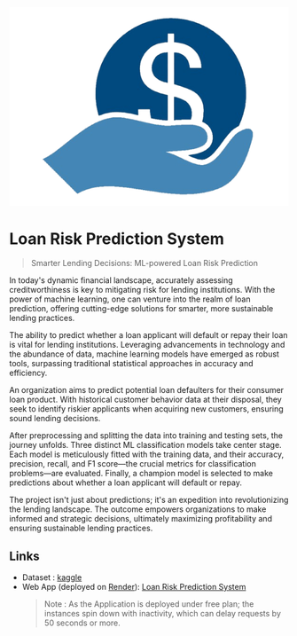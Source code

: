 ![Logo of the project](loan-image.png)

# Loan Risk Prediction System
> Smarter Lending Decisions: ML-powered Loan Risk Prediction

In today's dynamic financial landscape, accurately assessing creditworthiness is key to mitigating risk for lending institutions. With the power of machine learning, one can venture into the realm of loan prediction, offering cutting-edge solutions for smarter, more sustainable lending practices.

The ability to predict whether a loan applicant will default or repay their loan is vital for lending institutions. Leveraging advancements in technology and the abundance of data, machine learning models have emerged as robust tools, surpassing traditional statistical approaches in accuracy and efficiency.

An organization aims to predict potential loan defaulters for their consumer loan product. With historical customer behavior data at their disposal, they seek to identify riskier applicants when acquiring new customers, ensuring sound lending decisions.

After preprocessing and splitting the data into training and testing sets, the journey unfolds. Three distinct ML classification models take center stage. Each model is meticulously fitted with the training data, and their accuracy, precision, recall, and F1 score—the crucial metrics for classification problems—are evaluated. Finally, a champion model is selected to make predictions about whether a loan applicant will default or repay.

The project isn't just about predictions; it's an expedition into revolutionizing the lending landscape. The outcome empowers organizations to make informed and strategic decisions, ultimately maximizing profitability and ensuring sustainable lending practices.

## Links

- Dataset : [kaggle](https://www.kaggle.com/datasets/subhamjain/loan-prediction-based-on-customer-behavior)
- Web App (deployed on [Render](https://render.com/)): [Loan Risk Prediction System](https://loan-risk-prediction-system.onrender.com/)
  >Note : As the Application is deployed under free plan; the instances spin down with inactivity, which can delay requests by 50 seconds or more. 
  
